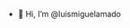 - 👋 Hi, I’m @luismiguelamado

<!---
luismiguelamado/luismiguelamado is a ✨ special ✨ repository because its `README.md` (this file) appears on your GitHub profile.
You can click the Preview link to take a look at your changes.
--->
